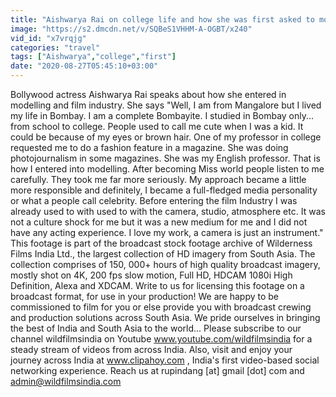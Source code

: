 ```yaml
---
title: "Aishwarya Rai on college life and how she was first asked to model for a magazine shoot"
image: "https://s2.dmcdn.net/v/SQBeS1VHHM-A-OGBT/x240"
vid_id: "x7vrqjg"
categories: "travel"
tags: ["Aishwarya","college","first"]
date: "2020-08-27T05:45:10+03:00"
---
```

Bollywood actress Aishwarya Rai speaks about how she entered in modelling and film industry. She says &quot;Well, I am from Mangalore but I lived my life in Bombay. I am a complete Bombayite. I studied in Bombay only... from school to college. People used to call me cute when I was a kid. It could be because of my eyes or brown hair. One of my professor in college requested me to do a fashion feature in a magazine. She was doing photojournalism in some magazines. She was my English professor. That is how I entered into modelling. After becoming Miss world people listen to me carefully. They took me far more seriously. My approach became a little more responsible and definitely, I became a full-fledged media personality or what a people call celebrity. Before entering the film Industry I was already used to with used to with the camera, studio, atmosphere etc. It was not a culture shock for me but it was a new medium for me and I did not have any acting experience. I love my work, a camera is just an instrument.&quot; This footage is part of the broadcast stock footage archive of Wilderness Films India Ltd., the largest collection of HD imagery from South Asia. The collection comprises of 150, 000+ hours of high quality broadcast imagery, mostly shot on 4K, 200 fps slow motion, Full HD, HDCAM 1080i High Definition, Alexa and XDCAM. Write to us for licensing this footage on a broadcast format, for use in your production! We are happy to be commissioned to film for you or else provide you with broadcast crewing and production solutions across South Asia. We pride ourselves in bringing the best of India and South Asia to the world... Please subscribe to our channel wildfilmsindia on Youtube www.youtube.com/wildfilmsindia for a steady stream of videos from across India. Also, visit and enjoy your journey across India at www.clipahoy.com , India's first video-based social networking experience. Reach us at rupindang [at] gmail [dot] com and admin@wildfilmsindia.com

